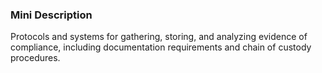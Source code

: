 ### Mini Description

Protocols and systems for gathering, storing, and analyzing evidence of compliance, including documentation requirements and chain of custody procedures.
